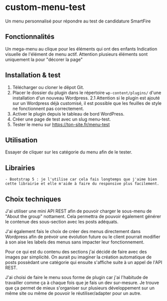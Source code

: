 # custom-menu-test

Un menu personnalisé pour répondre au test de candidature SmartFire

## Fonctionnalités

Un mega-menu au clique pour les éléments qui ont des enfants
Indication visuelle de l'élément de menu actif.
Attention plusieurs éléments sont uniquement la pour "décorer la page"

## Installation & test

1. Télécharger ou cloner le dêpot Git.
2. Placer le dossier du plugin dans le répertoire `wp-content/plugins/` d'une installation d'un nouveau Wordpress.
	2.1 Attention si le plugin est ajouté sur un Wordpress déjà customisé, il est possible que les feuilles de style ne fonctionnent pas correctement.
3. Activer le plugin depuis le tableau de bord WordPress.
4. Créer une page de test avec un slug menu-test.
5. Tester le menu sur https://ton-site.fr/menu-test

## Utilisation

Essayer de cliquer sur les catégorie du menu afin de le tester.

## Librairies

	- Bootstrap 5 : je l'utilise car cela fais longtemps que j'aime bien cette librairie et elle m'aide à faire du responsive plus facilement.

## Choix techniques

J'ai utiliser une mini API REST afin de pouvoir charger le sous-menu de "About the group" nottament.
Cela permettra de pouvoir également générer le contenue des sous-section avec les posts adéquats.

J'ai également fais le choix de créer des menus directement dans Wordpress afin de prévoir une évolution future
ou le client pourrait modifier à son aise les labels des menus sans impacter leur fonctionnement.

Pour ce qui est du contenu des sections j'ai décidé de faire avec des images par simplicité.
On aurait pu imaginer la création automatique de posts possèdant une catégorie qui ensuite s'affiche suite à un appel de l'API REST.

J'ai choisi de faire le menu sous forme de plugin car j'ai l'habitude de travailler comme ça à chaque fois que je fais un dev sur-mesure.
Je trouve que ça permet de mieux s'organiser sur plusieurs développement sur un même site ou même de pouvoir le réutiliser/adapter pour un autre.